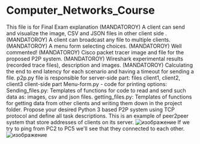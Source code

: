 # Computer_Networks_Course
This file is for Final Exam explanation
(MANDATOROY) A client can send and visualize the image, CSV and JSON files in other client side .
(MANDATOROY) A client can broadcast any file to multiple clients.
(MANDATOROY) A menu form selecting choices.
(MANDATOROY) Well commented!
(MANDATOROY) Cisco packet tracer image and file for the proposed P2P system.
(MANDATOROY) Wireshark experimental results (recorded trace files), description and images.
(MANDATOROY) Calculating the end to end latency for each scenario and having a timeout for sending a file.
p2p.py file is responsible for server-side part:
files client1, client2, client3  client-side part
Menu-form.py - code for printing options:
Sending_files.py: Templates of functions for code to read and send such data as: images, csv and json files. 
getting_files.py: Templates of functions for getting data from other clients and writing them down in the project folder.
Propose your desired Python 3 based P2P system using TCP protocol and define all task descriptions.
This is an example of peer2peer system that store addresses of clients on its server.
![изображение](https://github.com/dogee4803/Computer_Networks_Course/assets/117568779/f4f51c16-84fc-48bd-8365-175d0dcf304a)
If we try to ping from PC2 to PC5 we'll see that they connected to each other.
![изображение](https://github.com/dogee4803/Computer_Networks_Course/assets/117568779/da0a13b1-b14f-437c-9fd3-90d4043ec0b9)
